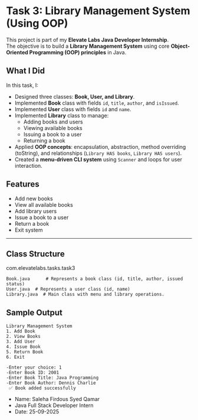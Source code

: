 # Task 3: Library Management System (Using OOP)

This project is part of my **Elevate Labs Java Developer Internship**.  
The objective is to build a **Library Management System** using core **Object-Oriented Programming (OOP) principles** in Java.

## What I Did
In this task, I:
- Designed three classes: **Book, User, and Library**.
- Implemented **Book** class with fields `id`, `title`, `author`, and `isIssued`.
- Implemented **User** class with fields `id` and `name`.
- Implemented **Library** class to manage:
  - Adding books and users  
  - Viewing available books  
  - Issuing a book to a user  
  - Returning a book  
- Applied **OOP concepts**: encapsulation, abstraction, method overriding (toString), and relationships (`Library HAS books`, `Library HAS users`).
- Created a **menu-driven CLI system** using `Scanner` and loops for user interaction.

## Features
- Add new books  
- View all available books  
- Add library users  
- Issue a book to a user  
- Return a book  
- Exit system

---

## Class Structure
com.elevatelabs.tasks.task3
```
Book.java      # Represents a book class (id, title, author, issued status)
User.java  # Represents a user class (id, name)
Library.java  # Main class with menu and library operations.
```

## Sample Output
```
Library Management System
1. Add Book
2. View Books
3. Add User
4. Issue Book
5. Return Book
6. Exit

-Enter your choice: 1
-Enter Book ID: 2001
-Enter Book Title: Java Programming
-Enter Book Author: Dennis Charlie 
 ✅ Book added successfully
```
- Name: Saleha Firdous Syed Qamar
- Java Full Stack Developer Intern
- Date: 25-09-2025

